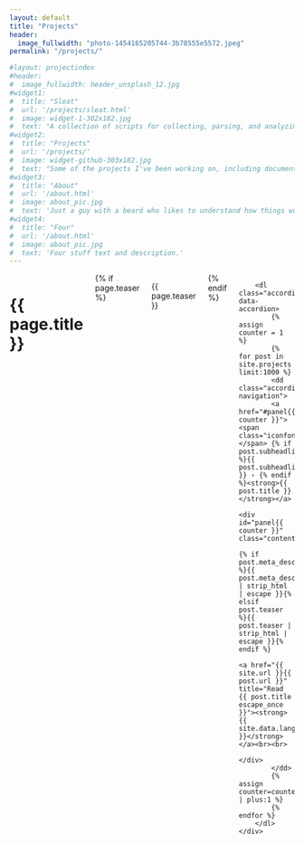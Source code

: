 ```yaml
---
layout: default
title: "Projects"
header:
  image_fullwidth: "photo-1454165205744-3b78555e5572.jpeg"
permalink: "/projects/"

#layout: projectindex
#header:
#  image_fullwidth: header_unsplash_12.jpg
#widget1:
#  title: "Sleat"
#  url: '/projects/sleat.html'
#  image: widget-1-302x182.jpg
#  text: "A collection of scripts for collecting, parsing, and analyzing Windows Logon Events."
#widget2:
#  title: "Projects"
#  url: '/projects/'
#  image: widget-github-303x182.jpg
#  text: "Some of the projects I've been working on, including documentation and example usage."
#widget3:
#  title: "About"
#  url: '/about.html'
#  image: about_pic.jpg
#  text: 'Just a guy with a beard who likes to understand how things work. And tacos. Lots of tacos.'
#widget4:
#  title: "Four"
#  url: '/about.html'
#  image: about_pic.jpg
#  text: 'Four stuff text and description.'
---
```


<div id="project-index" class="row">
	<div class="small-12 columns t30">
		<h1>{{ page.title }}</h1>
		{% if page.teaser %}<p class="teaser">{{ page.teaser }}</p>{% endif %}

		<dl class="accordion" data-accordion>
			{% assign counter = 1 %}
			{% for post in site.projects limit:1000 %}
			<dd class="accordion-navigation">
			<a href="#panel{{ counter }}"><span class="iconfont"></span> {% if post.subheadline %}{{ post.subheadline }} › {% endif %}<strong>{{ post.title }}</strong></a>
				<div id="panel{{ counter }}" class="content">
					{% if post.meta_description %}{{ post.meta_description | strip_html | escape }}{% elsif post.teaser %}{{ post.teaser | strip_html | escape }}{% endif %}
					<a href="{{ site.url }}{{ post.url }}" title="Read {{ post.title escape_once }}"><strong>{{ site.data.language.read_more }}</strong></a><br><br>
				</div>
			</dd>
			{% assign counter=counter | plus:1 %}
			{% endfor %}
		</dl>
	</div>
</div>
